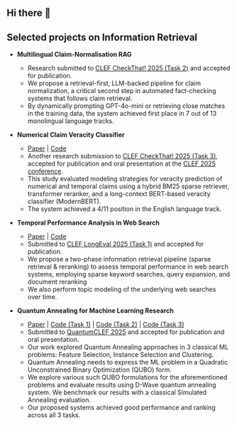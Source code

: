 ## Hi there 👋

<!--
**palexbg/palexbg** is a ✨ _special_ ✨ repository because its `README.md` (this file) appears on your GitHub profile.

Here are some ideas to get you started:

- 🔭 I’m currently working on ...
- 🌱 I’m currently learning ...
- 👯 I’m looking to collaborate on ...
- 🤔 I’m looking for help with ...
- 💬 Ask me about ...
- 📫 How to reach me: ...
- 😄 Pronouns: ...
- ⚡ Fun fact: ...
-->

## Selected projects on Information Retrieval

- **Multilingual Claim-Normalisation RAG**
  - Research submitted to [CLEF CheckThat! 2025 (Task 2)](https://checkthat.gitlab.io/clef2025/task2/) and accepted for publication.
  - We propose a retrieval-first, LLM-backed pipeline for claim normalization, a critical second step in automated fact-checking systems that follows claim retrieval. 
  - By dynamically prompting GPT-4o-mini or retrieving close matches in the training data, the system achieved first place in 7 out of 13 monolingual language tracks.

- **Numerical Claim Veracity Classifier** 
  - [Paper](https://arxiv.org/pdf/2507.06195) | [Code](https://github.com/dsgt-arc/checkthat-2025-numerical)
  - Another research submission to [CLEF CheckThat! 2025 (Task 3)](https://checkthat.gitlab.io/clef2025/task3/), accepted for publication and oral presentation at the [CLEF 2025 conference](https://clef2025.clef-initiative.eu/).
  - This study evaluated modeling strategies for veracity prediction of numerical and temporal claims using a hybrid BM25 sparse retriever, transformer reranker, and a long-context BERT-based veracity classifier (ModernBERT). 
  - The system achieved a 4/11 position in the English language track.

- **Temporal Performance Analysis in Web Search** 
  - [Paper](https://arxiv.org/pdf/2507.08360) | [Code](https://github.com/dsgt-arc/longeval-2025)
  - Submitted to [CLEF LongEval 2025 (Task 1)](https://clef-longeval.github.io/tasks/)  and accepted for publication.
  - We propose a two-phase information retrieval pipeline (sparse retrieval & reranking) to assess temporal performance in web search systems, employing sparse keyword searches, query expansion, and document reranking
  - We also perform topic modeling of the underlying web searches over time.

- **Quantum Annealing for Machine Learning Research**
  - [Paper](https://arxiv.org/pdf/2507.15063?) | [Code (Task 1)](https://github.com/dsgt-arc/qclef-2025-feature) | [Code (Task 2)](https://github.com/dsgt-arc/qclef-2025-instance) | [Code (Task 3)](https://github.com/dsgt-arc/qclef-2025-clustering)
  - Submitted to [QuantumCLEF 2025](https://qclef.dei.unipd.it/clef2025-lab) and accepted for publication and oral presentation.  
  - Our work explored Quantum Annealing approaches in 3 classical ML problems: Feature Selection, Instance Selection and Clustering.
  - Quantum Annealing needs to express the ML problem in a Quadratic Unconstrained Binary Optimization (QUBO) form.
  - We explore various such QUBO formulations for the aforementioned problems and evaluate results using D-Wave quantum annealing system. We benchmark our results with a classical Simulated Annealing evaluation. 
  - Our proposed systems achieved good performance and ranking across all 3 tasks. 